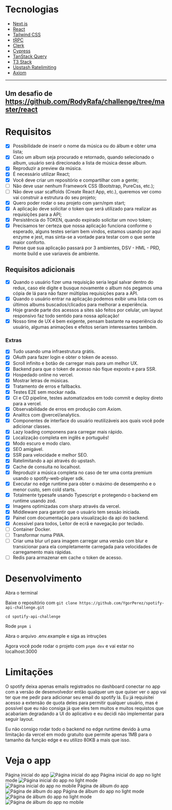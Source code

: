 # Tecnologias
- [Next.js](https://nextjs.org)
- [React](https://nextjs.org)
- [Tailwind CSS](https://tailwindcss.com)
- [tRPC](https://trpc.io)
- [Clerk](https://clerk.dev)
- [Cypress](https://www.cypress.io/)
- [TanStack Query](https://tanstack.com/query/latest)
- [T3 Stack](https://create.t3.gg/)
- [Upstash Ratelimiting](https://upstash.com/blog/upstash-ratelimit)
- [Axiom](https://axiom.co)
---
Um desafio de https://github.com/RodyRafa/challenge/tree/master/react
---
# Requisitos
- [x] Possibilidade de inserir o nome da música ou do álbum e obter uma lista;
- [x] Caso um album seja procurado e retornado, quando selecionado o album, usuário será direcionado a lista de música desse album.
- [x] Reproduzir a preview da música.
- [x] É necessário utilizar React;
- [x] Você deve criar um repositório e compartilhar com a gente;
- [ ] Não deve usar nenhum Framework CSS (Bootstrap, PureCss, etc.);
- [ ] Não deve usar scaffolds (Create React App, etc.), queremos ver como vai construir a estrutura do seu projeto;
- [x] Quero poder rodar o seu projeto com yarn/npm start;
- [x] A aplicação deve solicitar o token que será utilizado para realizar as requisições para a API;
- [x] Persistência do TOKEN, quando expirado solicitar um novo token;
- [x] Precisamos ter certeza que nossa aplicação funciona conforme o esperado, alguns testes seriam bem vindos, estamos usando por aqui enzyme e jest, mas sinta-se a vontade para testar com o que sente maior conforto.
- [x] Pense que sua aplicação passará por 3 ambientes, DSV - HML - PRD, monte build e use variaveis de ambiente.

## Requisitos adicionais
- [x] Quando o usuário fizer uma requisição seria legal salvar dentro do redux, caso ele digite e busque novamente o album nós pegamos uma cópia de lá para não fazer múltiplas requisições para a API.
- [x] Quando o usuário entrar na aplicação podemos exibir uma lista com os últimos albums buscados/clicados para melhorar a experiência.
- [x] Hoje grande parte dos acessos a sites são feitos por celular, um layout responsivo faz todo sentido para nossa aplicação!
- [x] Nosso time de UX é bem exigente, pensam bastante na experiência do usuário, algumas animações e efeitos seriam interessantes também.

### Extras
- [x] Tudo usando uma infraestrutura grátis.
- [x] OAuth para fazer login e obter o token de acesso.
- [x] Scroll infinito e botão de carregar mais para um melhor UX.
- [x] Backend para que o token de acesso não fique exposto e para SSR.
- [x] Hospedado online no vercel.
- [x] Mostrar letras de músicas.
- [x] Tratamento de erros e fallbacks.
- [x] Testes E2E sem mockar nada.
- [x] CI e CD pipeline, testes automatizados em todo commit e deploy direto para a vercel.  
- [x] Observabilidade de erros em produção com Axiom.
- [x] Analitcs com @vercel/analytics.
- [x] Componentes de interface do usuário reutilizáveis aos quais você pode adicionar classes.
- [x] Lazy loading componens para carregar mais rápido.
- [x] Localização completa em inglês e português!
- [x] Modo escuro e modo claro.
- [x] SEO amigável.
- [x] SSR para velocidade e melhor SEO.
- [x] Ratelimitando a api através do upstash.
- [x] Cache de consulta no localhost.
- [x] Reproduzir a música completa no caso de ter uma conta premium usando o spotify-web-player sdk.
- [x] Executar no edge runtime para obter o máximo de desempenho e o menor custo, sem cold starts.
- [x] Totalmente typesafe usando Typescript e protegendo o backend em runtime usando zod.
- [x] Imagens optimizadas com sharp através da vercel.
- [x] Middleware para garantir que o usuário tem sessão iniciada.
- [x] Painel com documentação para visualização da api do backend.
- [x] Acessível para todos, Leitor de ecrã e navegação por teclado.
- [ ] Container Docker.
- [ ] Transformar numa PWA.
- [ ] Criar uma blur url para imagem carregar uma versão com blur e transicionar para ela completamente carregada para velocidades de carregamento mais rápidas.
- [ ] Redis para armazenar em cache o token de acesso.

# Desenvolvimento
Abra o terminal

Baixe o repositório com `git clone https://github.com/YgorPerez/spotify-api-challenge.git`

`cd spotify-api-challenge`

Rode `pnpm i`

Abra o arquivo .env.example e siga as intruçöes

Agora você pode rodar o projeto com `pnpm dev` e vai estar no localhost:3000

# Limitaçöes
O spotify deixa apenas emails registrados no dashboard conectar no app com a versäo de desenvolvedor 
entäo qualquer um que quiser ver o app vai ter que me pedir para adicionar seu email do spotify lá.
Eu já requisitei acesso a extensäo de quota deles para permitir qualquer usuário, mas é possível que 
eu näo consiga já que eles tem muitos e muitos requistos que acabariam degradando a UI do aplicativo
e eu decidi näo implementar para seguir layout.

Eu näo consigo rodar todo o backend no edge runtime devido à uma limitação da vercel em modo 
gratuíto que permite apenas 1MB para o tamanho da funçäo edge e eu utilizo 80KB a mais que isso. 

# Veja o app
Página inicial do app
![Página inicial do app](/public/images/home-preview.png "Página inicial do app")
Página inicial do app no light mode
![Página inicial do app no light mode](/public/images/home-preview-light.png "Página inicial do app no light mode")
![Página inicial do app no mobile](/public/images/home-preview-mobile.png "Página inicial do app no mobile")
Página de álbum do app
![Página de álbum do app](/public/images/album-preview.png "Página de álbum do app")
Página de álbum do app no light mode
![Página de álbum do app no light mode](/public/images/album-preview-light.png "Página de álbum do app no light mode")
![Página de álbum do app no mobile](/public/images/album-preview-mobile.png "Página de álbum do app no mobile")
